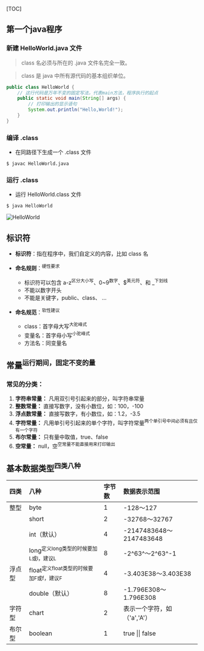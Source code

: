 [TOC]
## 第一个java程序

### 新建 HelloWorld.java 文件

> class 名必须与所在的 .java 文件名完全一致。

> class 是 java 中所有源代码的基本组织单位。
```java
public class HelloWorld {
    // 这行代码是万年不变的固定写法，代表main方法，程序执行的起点
    public static void main(String[] args) {
      	// 打印输出的显示语句
        System.out.println("Hello,World!");
    }
}
```
### 编译 .class

+ 在同路径下生成一个 .class 文件
```shell
$ javac HelloWorld.java 
```
### 运行 .class

+ 运行 HelloWorld.class 文件
```shell
$ java HelloWorld
```
![HelloWorld](https://i.loli.net/2019/06/10/5cfe736c1914074988.png "HelloWorld")

## 标识符

* __标识符__：指在程序中，我们自定义的内容，比如 class 名

+ __命名规则__：<sup>硬性要求</sup>
  + 标识符可以包含 a-z<sup>区分大小写</sup>、0~9<sup>数字</sup>、$<sup>美元符</sup>、和 _<sup>下划线</sup>
  + 不能以数字开头
  + 不能是关键字，public、class、 ...

+ __命名规范__：<sup>软性建议</sup>
  + class：首字母大写<sup>大驼峰式</sup>
  + 变量名：首字母小写<sup>小驼峰式</sup>
  + 方法名：同变量名


## 常量<sup>运行期间，固定不变的量</sup>

### 常见的分类：

1. __字符串常量：__ 凡用双引号引起来的部分，叫字符串常量
2. __整数常量：__ 直接写数字，没有小数位，如：100，-100
3. __浮点数常量：__ 直接写数字，有小数位，如：1.2，-3.5
4. __字符常量：__ 凡用单引号引起来的单个字符，叫字符常量<sup>两个单引号中间必须有且仅有一个字符</sup>
5. __布尔常量：__ 只有量中取值，true、false
6. __空常量：__ null，空<sup>空常量不能直接用来打印输出</sup>

## 基本数据类型<sup>四类八种</sup>

| 四类   | 八种                                       | 字节数 | 数据表示范围                |
| :----- | :----------------------------------------- | :----- | :-------------------------- |
| 整型   | byte                                       | 1      | -128～127                   |
|        | short                                      | 2      | -32768～32767               |
|        | int（默认）                                | 4      | -2147483648～2147483648     |
|        | long<sup>定义long类型的时候要加L或l，建议L</sup>   | 8      | -2^63^～2^63^-1             |
| 浮点型 | float<sup>定义float类型的时候要加F或f，建议F</sup> | 4      | -3.403E38～3.403E38         |
|        | double（默认）                             | 8      | -1.796E308～1.796E308       |
| 字符型 | chart                                      | 2      | 表示一个字符，如（'a','A'） |
| 布尔型 | boolean                                    | 1      | true \|\| false             |

